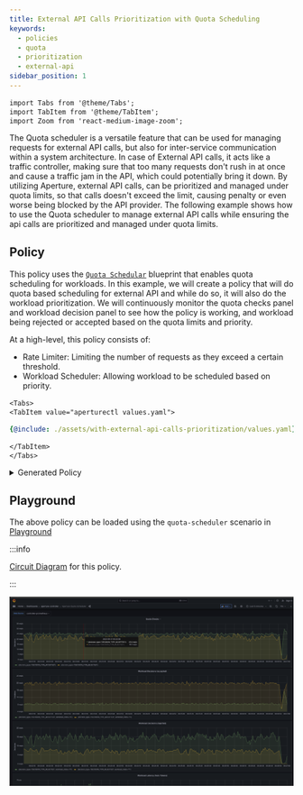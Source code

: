 ```yaml
---
title: External API Calls Prioritization with Quota Scheduling
keywords:
  - policies
  - quota
  - prioritization
  - external-api
sidebar_position: 1
---
```


```mdx-code-block
import Tabs from '@theme/Tabs';
import TabItem from '@theme/TabItem';
import Zoom from 'react-medium-image-zoom';
```

The Quota scheduler is a versatile feature that can be used for managing
requests for external API calls, but also for inter-service communication within
a system architecture. In case of External API calls, it acts like a traffic
controller, making sure that too many requests don't rush in at once and cause a
traffic jam in the API, which could potentially bring it down. By utilizing
Aperture, external API calls, can be prioritized and managed under quota limits,
so that calls doesn't exceed the limit, causing penalty or even worse being
blocked by the API provider. The following example shows how to use the Quota
scheduler to manage external API calls while ensuring the api calls are
prioritized and managed under quota limits.

## Policy

This policy uses the
[`Quota Schedular`](/reference/policies/bundled-blueprints/policies/quota-scheduler.md)
blueprint that enables quota scheduling for workloads. In this example, we will
create a policy that will do quota based scheduling for external API and while
do so, it will also do the workload prioritization. We will continuously monitor
the quota checks panel and workload decision panel to see how the policy is
working, and workload being rejected or accepted based on the quota limits and
priority.

At a high-level, this policy consists of:

- Rate Limiter: Limiting the number of requests as they exceed a certain
  threshold.
- Workload Scheduler: Allowing workload to be scheduled based on priority.

```mdx-code-block
<Tabs>
<TabItem value="aperturectl values.yaml">
```

```yaml
{@include: ./assets/with-external-api-calls-prioritization/values.yaml}
```

```mdx-code-block
</TabItem>
</Tabs>

```

<details><summary>Generated Policy</summary>
<p>

```yaml
{@include: ./assets/with-external-api-calls-prioritization/policy.yaml}
```

</p>
</details>

## Playground

The above policy can be loaded using the `quota-scheduler` scenario in
[Playground](/get-started/playground/playground.md)

:::info

[Circuit Diagram](./assets/with-external-api-calls-prioritization/graph.mmd.svg)
for this policy.

:::

<Zoom>

![Quota Scheduler With Workload Prioritization ](./assets/with-external-api-calls-prioritization/dashboard.png)

</Zoom>
